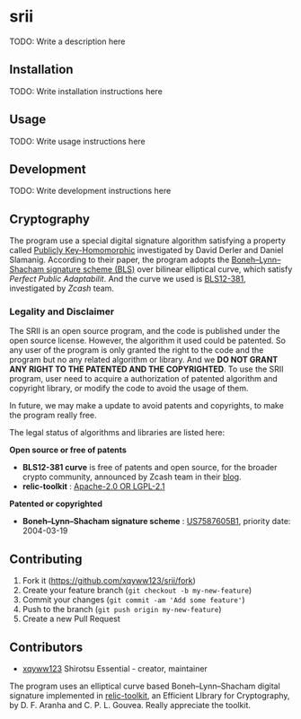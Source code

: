 # srii

TODO: Write a description here

## Installation

TODO: Write installation instructions here

## Usage

TODO: Write usage instructions here

## Development

TODO: Write development instructions here

## Cryptography

The program use a special digital signature algorithm satisfying a property called [Publicly Key-Homomorphic](https://eprint.iacr.org/2016/792.pdf) investigated by David Derler and Daniel Slamanig.
According to their paper, the program adopts the [Boneh–Lynn–Shacham signature scheme (BLS)](https://www.iacr.org/archive/asiacrypt2001/22480516.pdf) over bilinear elliptical curve, which satisfy *Perfect Public Adaptabilit*.
And the curve we used is [BLS12-381](https://z.cash/blog/new-snark-curve/), investigated by *Zcash* team.

### Legality and Disclaimer

The SRII is an open source program, and the code is published under the open source license. However, the algorithm it used could be patented.
So any user of the program is only granted the right to the code and the program but no any related algorithm or library.
And we **DO NOT GRANT ANY RIGHT TO THE PATENTED AND THE COPYRIGHTED**.
To use the SRII program, user need to acquire a authorization of patented algorithm and copyright library, or modify the code to avoid the usage of them.

In future, we may make a update to avoid patents and copyrights, to make the program really free.


The legal status of algorithms and libraries are listed here:

**Open source or free of patents**

- **BLS12-381 curve** is free of patents and open source, for the broader crypto community, announced by Zcash team in their [blog](https://z.cash/blog/cultivating-sapling-faster-zksnarks/).
- **relic-toolkit** : [Apache-2.0 OR LGPL-2.1](https://github.com/relic-toolkit/relic/blob/master/LICENSE)

**Patented or copyrighted**

- **Boneh–Lynn–Shacham signature scheme** : [US7587605B1](https://patents.google.com/patent/US7587605), priority date: 2004-03-19


## Contributing

1. Fork it (<https://github.com/xqyww123/srii/fork>)
2. Create your feature branch (`git checkout -b my-new-feature`)
3. Commit your changes (`git commit -am 'Add some feature'`)
4. Push to the branch (`git push origin my-new-feature`)
5. Create a new Pull Request

## Contributors

- [xqyww123](https://github.com/xqyww123) Shirotsu Essential - creator, maintainer

The program uses an elliptical curve based Boneh–Lynn–Shacham digital signature implemented in [relic-toolkit](https://github.com/relic-toolkit/relic), an Efficient LIbrary for Cryptography, by D. F. Aranha and C. P. L. Gouvea. Really appreciate the toolkit.
